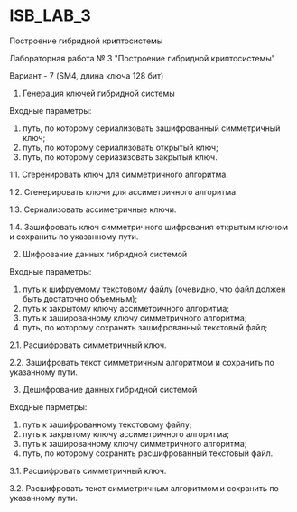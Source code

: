 # ISB_LAB_3
Построение гибридной криптосистемы 

Лабораторная работа № 3 "Построение гибридной криптосистемы"

Вариант - 7 (SM4, длина ключа 128 бит)

1. Генерация ключей гибридной системы

Входные параметры:
1) путь, по которому сериализовать зашифрованный симметричный ключ;
2) путь, по которому сериализовать открытый ключ;
3) путь, по которому сериазизовать закрытый ключ.

1.1. Сгеренировать ключ для симметричного алгоритма.

1.2. Сгенерировать ключи для ассиметричного алгоритма.

1.3. Сериализовать ассиметричные ключи.

1.4. Зашифровать ключ симметричного шифрования открытым ключом и сохранить по указанному пути.

2. Шифрование данных гибридной системой

Входные параметры:
1) путь к шифруемому текстовому файлу (очевидно, что файл должен быть достаточно объемным);
2) путь к закрытому ключу ассиметричного алгоритма;
3) путь к зашированному ключу симметричного алгоритма;
4) путь, по которому сохранить зашифрованный текстовый файл;

2.1. Расшифровать симметричный ключ.

2.2. Зашифровать текст симметричным алгоритмом и сохранить по указанному пути.

3. Дешифрование данных гибридной системой

Входные парметры:
1) путь к зашифрованному текстовому файлу;
2) путь к закрытому ключу ассиметричного алгоритма;
3) путь к зашированному ключу симметричного алгоритма;
4) путь, по которому сохранить расшифрованный текстовый файл.

3.1. Расшифровать симметричный ключ.

3.2. Расшифровать текст симметричным алгоритмом и сохранить по указанному пути.

